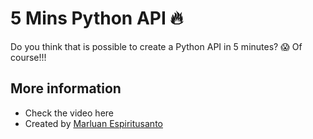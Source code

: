 # 5 Mins Python API 🔥

Do you think that is possible to create a Python API in 5 minutes? 😱 Of course!!!

## More information

- Check the video here
- Created by [Marluan Espiritusanto](https://twitter.com/marluanguerrero)
